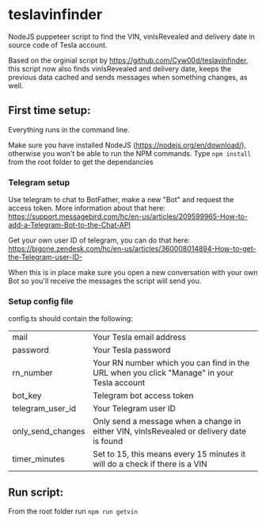 # teslavinfinder

NodeJS puppeteer script to find the VIN, vinIsRevealed and delivery date in source code of Tesla account.

Based on the orginial script by https://github.com/Cyw00d/teslavinfinder, this script now also finds vinIsRevealed and delivery date, keeps the previous data cached and sends messages when something changes, as well.

## First time setup:
Everything runs in the command line.

Make sure you have installed NodeJS (https://nodejs.org/en/download/), otherwise you won't be able to run the NPM commands.
Type `npm install` from the root folder to get the dependancies

### Telegram setup

Use telegram to chat to BotFather, make a new "Bot" and request the access token. More information about that here: 
https://support.messagebird.com/hc/en-us/articles/209599965-How-to-add-a-Telegram-Bot-to-the-Chat-API

Get your own user ID of telegram, you can do that here:
https://bigone.zendesk.com/hc/en-us/articles/360008014894-How-to-get-the-Telegram-user-ID-

When this is in place make sure you open a new conversation with your own Bot so you'll receive the messages the script will send you.

### Setup config file

config.ts should contain the following:

| | |
|--|--|
| mail  | Your Tesla email address |
| password | Your Tesla password |
| rn_number | Your RN number which you can find in the URL when you click "Manage" in your Tesla account |
| bot_key | Telegram bot access token |
|telegram_user_id | Your Telegram user ID |
|only_send_changes | Only send a message when a change in either VIN, vinIsRevealed or delivery date is found |
|timer_minutes | Set to 15, this means every 15 minutes it will do a check if there is a VIN |

## Run script:

From the root folder run      `npm run getvin`
